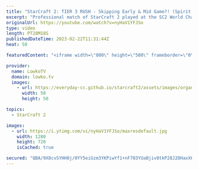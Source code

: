 ```yaml
---
title: "StarCraft 2: TIER 3 RUSH - Skipping Early & Mid Game?! (Spirit vs Zoun)"
excerpt: "Professional match of StarCraft 2 played at the SC2 World Championships in Katowice, Poland. In this match between Zoun and Spirit we start off with a rather slow early game. Both players decide to even skip the mid-game and go straight towards their ultimate armies.  Support my work: https://patreon.com/lowkotv"
originalUrl: https://youtube.com/watch?v=nyHaV1YFJSo
type: video
length: PT28M18S
publishedDateTime: 2023-02-22T11:31:44Z
heat: 50

featuredContent: "<iframe width=\"800\" height=\"500\" frameborder=\"0\" src=\"https://www.youtube.com/embed/nyHaV1YFJSo\" allow=\"accelerometer; autoplay; encrypted-media; gyroscope; picture-in-picture\" allowfullscreen></iframe>"

provider:
  name: LowkoTV
  domain: lowko.tv
  images:
    - url: https://everyday-cc.github.io/starcraft2/assets/images/organizations/lowko.tv-50x50.jpg
      width: 50
      height: 50

topics:
  - StarCraft 2

images:
  - url: https://i.ytimg.com/vi/nyHaV1YFJSo/maxresdefault.jpg
    width: 1280
    height: 720
    isCached: true

secured: "QBA/9X8cvSYHH8j/0YY5eiGzm3YKPiwYf1+nF703YUaBjiv8tkP28J2OHaxX6zBz4w3e8KrVzvvOEA2syjWHxcVcRpFjTnIPW3fvsHXL25eQU5IXkRJteJzOf4JPC3ieGswD/+OSyR2hpQGs2UwrX0k5sONlk+Jm0T+xkbht+4g8rQHU9cH9QZINtuXypdBtfCz+B8UcDMXpMVFxij6iMatQDGd75Pa0SYyFtlvyZO36UVvq82nJ6Y8B4yhhcYdUWXZ7ItEUbeTJtA2CDIAHL65jI6YnyRyIIVOdOmx6zYOMlcEwJtgF/cvbgt/0JIK9H5dzOzMY5ON+zae7PJQgNhudPBEEqEwYkQnMfVHrxPOcSM+Pur9sxqgb81cXQc7BtoHB5Juka3sdesrL8P6f1ggFXm2n3KPnb976PBiCnN8=;RGFJbnGUZxyZrizKZu0p4w=="
---
```


